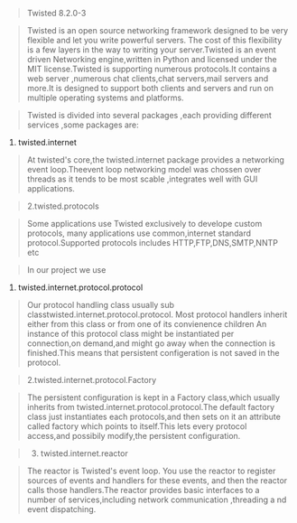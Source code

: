 > Twisted 8.2.0-3

> Twisted is an open source networking framework designed to be very flexible and let you write powerful servers. The cost of this flexibility is a few layers in the way to writing your server.Twisted is an event driven Networking engine,written in Python and licensed under the MIT license.Twisted is supporting numerous protocols.It contains a web server ,numerous chat clients,chat servers,mail servers and more.It is designed to support both clients and servers and run on multiple operating systems and platforms.

> Twisted is divided into several packages ,each providing different services ,some packages are:

  1. twisted.internet

> At twisted's core,the twisted.internet package provides a networking event loop.Theevent loop networking model was chossen over threads as it tends to be most scable ,integrates well with GUI applications.

> 2.twisted.protocols

> Some applications use Twisted exclusively to develope custom protocols, many applications use common,internet standard protocol.Supported protocols includes HTTP,FTP,DNS,SMTP,NNTP etc

> In our project we use

  1. twisted.internet.protocol.protocol

> Our protocol handling class usually sub classtwisted.internet.protocol.protocol. Most protocol handlers inherit either from this class or from one of its convienence children An instance of this protocol class might be instantiated per connection,on demand,and might go away when the connection is finished.This means that persistent configeration is not saved in the protocol.

> 2.twisted.internet.protocol.Factory

> The persistent configuration is kept in a Factory class,which usually inherits from twisted.internet.protocol.protocol.The default factory class just instantiates each protocols,and then sets on it an attribute called factory which points to itself.This lets every protocol access,and possibily modify,the persistent configuration.

> 3. twisted.internet.reactor

> The reactor is Twisted's event loop. You use the reactor to register sources of events and handlers for these events, and then the reactor calls those handlers.The reactor provides basic interfaces to a number of services,including network communication ,threading a nd event dispatching.